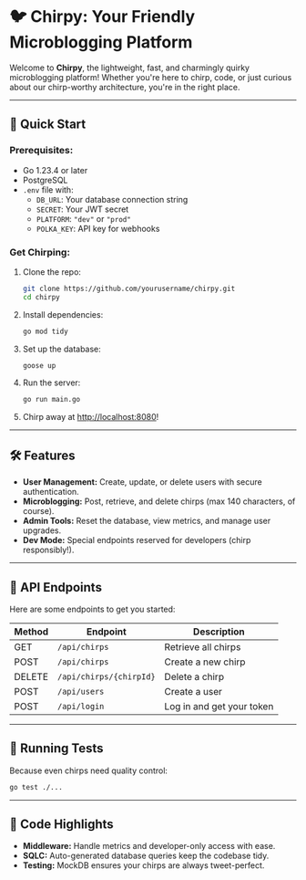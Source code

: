 # 🐦 Chirpy: Your Friendly Microblogging Platform

Welcome to **Chirpy**, the lightweight, fast, and charmingly quirky microblogging platform! Whether you're here to chirp, code, or just curious about our chirp-worthy architecture, you're in the right place.

---

## 🚀 Quick Start

### Prerequisites:
- Go 1.23.4 or later
- PostgreSQL
- `.env` file with:
  - `DB_URL`: Your database connection string
  - `SECRET`: Your JWT secret
  - `PLATFORM`: `"dev"` or `"prod"`
  - `POLKA_KEY`: API key for webhooks

### Get Chirping:
1. Clone the repo:  
   ```bash
   git clone https://github.com/yourusername/chirpy.git
   cd chirpy
   ```

2. Install dependencies:  
   ```bash
   go mod tidy
   ```

3. Set up the database:  
   ```bash
   goose up
   ```

4. Run the server:  
   ```bash
   go run main.go
   ```

5. Chirp away at [http://localhost:8080](http://localhost:8080)!

---

## 🛠 Features

- **User Management:** Create, update, or delete users with secure authentication.
- **Microblogging:** Post, retrieve, and delete chirps (max 140 characters, of course).
- **Admin Tools:** Reset the database, view metrics, and manage user upgrades.
- **Dev Mode:** Special endpoints reserved for developers (chirp responsibly!).

---

## 🤖 API Endpoints

Here are some endpoints to get you started:

| Method | Endpoint                  | Description                      |
|--------|---------------------------|----------------------------------|
| GET    | `/api/chirps`             | Retrieve all chirps             |
| POST   | `/api/chirps`             | Create a new chirp              |
| DELETE | `/api/chirps/{chirpId}`   | Delete a chirp                  |
| POST   | `/api/users`              | Create a user                   |
| POST   | `/api/login`              | Log in and get your token       |

---

## 🧪 Running Tests

Because even chirps need quality control:  
```bash
go test ./...
```

---

## 🎨 Code Highlights

- **Middleware:** Handle metrics and developer-only access with ease.
- **SQLC:** Auto-generated database queries keep the codebase tidy.
- **Testing:** MockDB ensures your chirps are always tweet-perfect.

